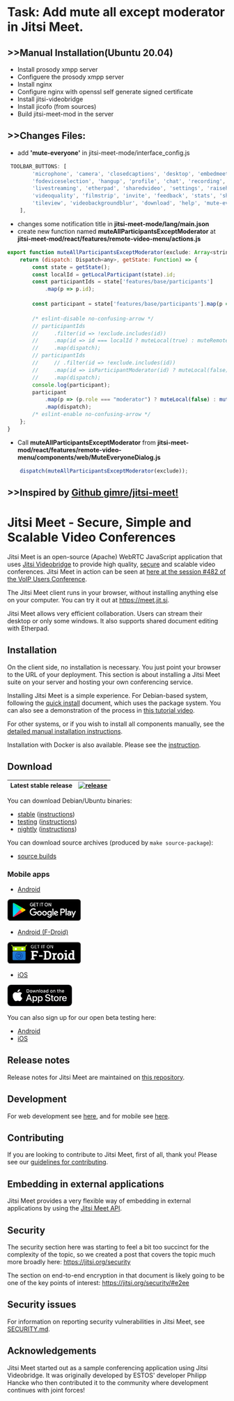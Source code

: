 # Task: Add mute all except moderator in Jitsi Meet.

## >>Manual Installation(Ubuntu 20.04)
* Install prosody xmpp server
* Configuere the prosody xmpp server
* Install nginx
* Configure nginx with openssl self generate signed certificate
* Install jitsi-videobridge 
* Install jicofo (from sources)
* Build jitsi-meet-mod in the server

## >>Changes Files:
* add **'mute-everyone'** in jitsi-meet-mode/interface_config.js
```javascript
 TOOLBAR_BUTTONS: [
        'microphone', 'camera', 'closedcaptions', 'desktop', 'embedmeeting', 'fullscreen',
        'fodeviceselection', 'hangup', 'profile', 'chat', 'recording',
        'livestreaming', 'etherpad', 'sharedvideo', 'settings', 'raisehand',
        'videoquality', 'filmstrip', 'invite', 'feedback', 'stats', 'shortcuts',
        'tileview', 'videobackgroundblur', 'download', 'help', 'mute-everyone', 'security'
    ],
```
* changes some notification title in **jitsi-meet-mode/lang/main.json**
* create new function named **muteAllParticipantsExceptModerator** at **jitsi-meet-mod/react/features/remote-video-menu/actions.js**
```javascript
export function muteAllParticipantsExceptModerator(exclude: Array<string>) {
    return (dispatch: Dispatch<any>, getState: Function) => {
        const state = getState();
        const localId = getLocalParticipant(state).id;
        const participantIds = state['features/base/participants']
            .map(p => p.id);

        const participant = state['features/base/participants'].map(p => p);;

        /* eslint-disable no-confusing-arrow */
        // participantIds
        //     .filter(id => !exclude.includes(id))
        //     .map(id => id === localId ? muteLocal(true) : muteRemote(id))
        //     .map(dispatch);
        // participantIds
        //     // .filter(id => !exclude.includes(id))
        //     .map(id => isParticipantModerator(id) ? muteLocal(false) : muteRemote(id))
        //     .map(dispatch);
        console.log(participant);
        participant
            .map(p => (p.role === "moderator") ? muteLocal(false) : muteRemote(p.id))
            .map(dispatch);
        /* eslint-enable no-confusing-arrow */
    };
}

```
* Call **muteAllParticipantsExceptModerator** from **jitsi-meet-mod/react/features/remote-video-menu/components/web/MuteEveryoneDialog.js**
```javascript 
    dispatch(muteAllParticipantsExceptModerator(exclude));
```

## >>Inspired by [Github gimre/jitsi-meet!](https://github.com/gimre/jitsi-meet)



# Jitsi Meet - Secure, Simple and Scalable Video Conferences

Jitsi Meet is an open-source (Apache) WebRTC JavaScript application that uses [Jitsi Videobridge](https://jitsi.org/videobridge) to provide high quality, [secure](https://jitsi.org/security) and scalable video conferences. Jitsi Meet in action can be seen at [here at the session #482 of the VoIP Users Conference](http://youtu.be/7vFUVClsNh0).

The Jitsi Meet client runs in your browser, without installing anything else on your computer. You can try it out at https://meet.jit.si.

Jitsi Meet allows very efficient collaboration. Users can stream their desktop or only some windows. It also supports shared document editing with Etherpad.

## Installation

On the client side, no installation is necessary. You just point your browser to the URL of your deployment. This section is about installing a Jitsi Meet suite on your server and hosting your own conferencing service.

Installing Jitsi Meet is a simple experience. For Debian-based system, following the [quick install](https://jitsi.github.io/handbook/docs/devops-guide/devops-guide-quickstart) document, which uses the package system. You can also see a demonstration of the process in [this tutorial video](https://jitsi.org/tutorial).

For other systems, or if you wish to install all components manually, see the [detailed manual installation instructions](https://jitsi.github.io/handbook/docs/devops-guide/devops-guide-manual).

Installation with Docker is also available. Please see the [instruction](https://jitsi.github.io/handbook/docs/devops-guide/devops-guide-docker).

## Download

| Latest stable release | [![release](https://img.shields.io/badge/release-latest-green.svg)](https://github.com/jitsi/jitsi-meet/releases/latest) |
|---|---|

You can download Debian/Ubuntu binaries:
* [stable](https://download.jitsi.org/stable/) ([instructions](https://jitsi.org/downloads/ubuntu-debian-installations-instructions/))
* [testing](https://download.jitsi.org/testing/) ([instructions](https://jitsi.org/downloads/ubuntu-debian-installations-instructions-for-testing/))
* [nightly](https://download.jitsi.org/unstable/) ([instructions](https://jitsi.org/downloads/ubuntu-debian-installations-instructions-nightly/))

You can download source archives (produced by ```make source-package```):
* [source builds](https://download.jitsi.org/jitsi-meet/src/)

### Mobile apps

* [Android](https://play.google.com/store/apps/details?id=org.jitsi.meet)

[<img src="resources/img/google-play-badge.png" height="50">](https://play.google.com/store/apps/details?id=org.jitsi.meet)

* [Android (F-Droid)](https://f-droid.org/en/packages/org.jitsi.meet/)

[<img src="resources/img/f-droid-badge.png" height="50">](https://f-droid.org/en/packages/org.jitsi.meet/)

* [iOS](https://itunes.apple.com/us/app/jitsi-meet/id1165103905)

[<img src="resources/img/appstore-badge.png" height="50">](https://itunes.apple.com/us/app/jitsi-meet/id1165103905)

You can also sign up for our open beta testing here:

* [Android](https://play.google.com/apps/testing/org.jitsi.meet)
* [iOS](https://testflight.apple.com/join/isy6ja7S)

## Release notes

Release notes for Jitsi Meet are maintained on [this repository](https://github.com/jitsi/jitsi-meet-release-notes).

## Development

For web development see [here](https://jitsi.github.io/handbook/docs/dev-guide/dev-guide-web), and for mobile see [here](https://jitsi.github.io/handbook/docs/dev-guide/dev-guide-mobile).

## Contributing

If you are looking to contribute to Jitsi Meet, first of all, thank you! Please
see our [guidelines for contributing](CONTRIBUTING.md).

## Embedding in external applications

Jitsi Meet provides a very flexible way of embedding in external applications by using the [Jitsi Meet API](doc/api.md).

## Security

The security section here was starting to feel a bit too succinct for the complexity of the topic, so we created a post that covers the topic much more broadly here: https://jitsi.org/security

The section on end-to-end encryption in that document is likely going to be one of the key points of interest: https://jitsi.org/security/#e2ee

## Security issues

For information on reporting security vulnerabilities in Jitsi Meet, see [SECURITY.md](./SECURITY.md).

## Acknowledgements

Jitsi Meet started out as a sample conferencing application using Jitsi Videobridge. It was originally developed by ESTOS' developer Philipp Hancke who then contributed it to the community where development continues with joint forces!
